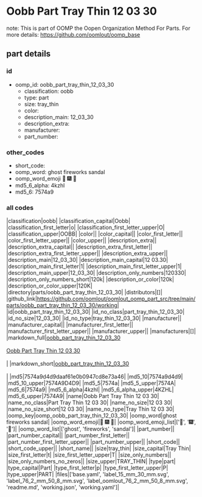# Oobb Part Tray Thin 12 03 30  

note: This is part of OOMP the Oopen Organization Method For Parts. For more details: https://github.com/oomlout/oomp_base

##  part details





### id
* oomp_id: oobb_part_tray_thin_12_03_30
  * classification: oobb
  * type: part
  * size: tray_thin
  * color: 
  * description_main: 12_03_30
  * description_extra: 
  * manufacturer: 
  * part_number: 

### other_codes
* short_code: 
* oomp_word: ghost fireworks sandal
* oomp_word_emoji :ghost: :fireworks: :sandal:
* md5_6_alpha: 4kzhl
* md5_6: 7574a9

### all codes 
|classification|oobb|
|classification_capital|Oobb|
|classification_first_letter|o|
|classification_first_letter_upper|O|
|classification_upper|OOBB|
|color||
|color_capital||
|color_first_letter||
|color_first_letter_upper||
|color_upper||
|description_extra||
|description_extra_capital||
|description_extra_first_letter||
|description_extra_first_letter_upper||
|description_extra_upper||
|description_main|12_03_30|
|description_main_capital|12 03.30|
|description_main_first_letter|1|
|description_main_first_letter_upper|1|
|description_main_upper|12_03_30|
|description_only_numbers|120330|
|description_only_numbers_short|120k|
|description_or_color|120k|
|description_or_color_upper|120K|
|directory|parts/oobb_part_tray_thin_12_03_30|
|distributors|[]|
|github_link|https://github.com/oomlout/oomlout_oomp_part_src/tree/main/parts/oobb_part_tray_thin_12_03_30/working|
|id|oobb_part_tray_thin_12_03_30|
|id_no_class|part_tray_thin_12_03_30|
|id_no_size|12_03_30|
|id_no_type|tray_thin_12_03_30|
|manufacturer||
|manufacturer_capital||
|manufacturer_first_letter||
|manufacturer_first_letter_upper||
|manufacturer_upper||
|manufacturers|[]|
|markdown_full|[oobb_part_tray_thin_12_03_30](https://github.com/oomlout/oomlout_oomp_part_src/tree/main/parts/oobb_part_tray_thin_12_03_30/working)<br>[](https://github.com/oomlout/oomlout_oomp_part_src/tree/main/parts/oobb_part_tray_thin_12_03_30/working)<br>[Oobb Part Tray Thin 12 03 30](https://github.com/oomlout/oomlout_oomp_part_src/tree/main/parts/oobb_part_tray_thin_12_03_30/working)<br><br>|
|markdown_short|[oobb_part_tray_thin_12_03_30](https://github.com/oomlout/oomlout_oomp_part_src/tree/main/parts/oobb_part_tray_thin_12_03_30/working)<br><br>|
|md5|7574a9d4d9daaf61e0b0947cd8e73a46|
|md5_10|7574a9d4d9|
|md5_10_upper|7574A9D4D9|
|md5_5|7574a|
|md5_5_upper|7574A|
|md5_6|7574a9|
|md5_6_alpha|4kzhl|
|md5_6_alpha_upper|4KZHL|
|md5_6_upper|7574A9|
|name|Oobb Part Tray Thin 12 03 30|
|name_no_class|Part Tray Thin 12 03 30|
|name_no_size|12 03 30|
|name_no_size_short|12 03 30|
|name_no_type|Tray Thin 12 03 30|
|oomp_key|oomp_oobb_part_tray_thin_12_03_30|
|oomp_word|ghost fireworks sandal|
|oomp_word_emoji|:ghost: :fireworks: :sandal:|
|oomp_word_emoji_list|[':ghost:', ':fireworks:', ':sandal:']|
|oomp_word_list|['ghost', 'fireworks', 'sandal']|
|part_number||
|part_number_capital||
|part_number_first_letter||
|part_number_first_letter_upper||
|part_number_upper||
|short_code||
|short_code_upper||
|short_name||
|size|tray_thin|
|size_capital|Tray Thin|
|size_first_letter|t|
|size_first_letter_upper|T|
|size_only_numbers||
|size_only_numbers_no_zeros||
|size_upper|TRAY_THIN|
|type|part|
|type_capital|Part|
|type_first_letter|p|
|type_first_letter_upper|P|
|type_upper|PART|
|files|['base.yaml', 'label_15_mm_30_mm.svg', 'label_76_2_mm_50_8_mm.svg', 'label_oomlout_76_2_mm_50_8_mm.svg', 'readme.md', 'working.json', 'working.yaml']|
